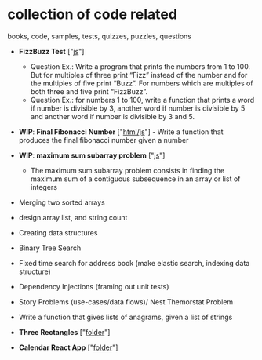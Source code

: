 # collection of code related
books, code, samples, tests, quizzes, puzzles, questions

* **FizzBuzz Test** ["[js](./fizz-buzz-test/fizz-buzz-test.js)"]
    * Question Ex.: Write a program that prints the numbers from 1 to 100. But for multiples of three print “Fizz” instead of the number and for the multiples of five print “Buzz”. For numbers which are multiples of both three and five print “FizzBuzz”.
    * Question Ex.: for numbers 1 to 100, write a function that prints a word if number is divisible by 3, another word if number is divisible by 5 and another word if number is divisible by 3 and 5.

* **WIP**: **Final Fibonacci Number** ["[html/js](./final-fibonacci-number/final-fibonacci-number.html)"] - Write a function that produces the final fibonacci number given a number

* **WIP**: **maximum sum subarray problem** ["[js](./maximum-sum-subarray-problem/maximum-sum-subarray-problem.js)"]
   * The maximum sum subarray problem consists in finding the maximum sum of a contiguous subsequence in an array or list of integers

* Merging two sorted arrays

* design array list, and string count

* Creating data structures

* Binary Tree Search

* Fixed time search for address book (make elastic search, indexing data structure)

* Dependency Injections (framing out unit tests)

* Story Problems (use-cases/data flows)/ Nest Themorstat Problem

* Write a function that gives lists of anagrams, given a list of strings

* **Three Rectangles** ["[folder](./three-rectangles)"]

* **Calendar React App** ["[folder](./calendar-react-app)"]

